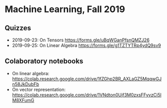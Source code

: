 # Machine Learning, Fall 2019

## Quizzes

- 2019-09-23: On Tensors https://forms.gle/uBqWGanPfsnQMZJ26
- 2019-09-25: On Linear Algebra https://forms.gle/g1TZTYTRp4ydQ9sv9

## Colaboratory notebooks

- On linear algebra: https://colab.research.google.com/drive/1fZGhp2BR_AXLaGZ5MqqwGJn58JkDubFb
- On vector representation: https://colab.research.google.com/drive/1VNdton0Ujf3M0zxsFFyvzCi5lM8XFumG
